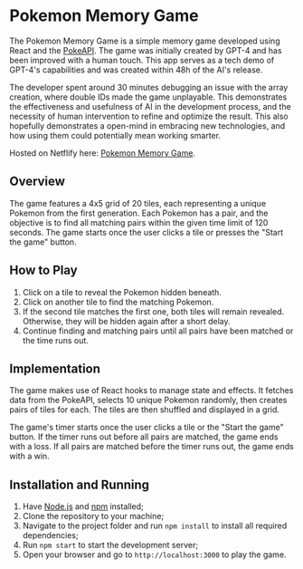 # Pokemon Memory Game

The Pokemon Memory Game is a simple memory game developed using React and the [PokeAPI](https://pokeapi.co/). The game was initially created by GPT-4 and has been improved with a human touch. This app serves as a tech demo of GPT-4's capabilities and was created within 48h of the AI's release.

The developer spent around 30 minutes debugging an issue with the array creation, where double IDs made the game unplayable. This demonstrates the effectiveness and usefulness of AI in the development process, and the necessity of human intervention to refine and optimize the result. This also hopefully demonstrates a open-mind in embracing new technologies, and how using them could potentially mean working smarter.

Hosted on Netflify here: [Pokemon Memory Game](https://pokemon-memory-gpt4.netlify.app/).

## Overview

The game features a 4x5 grid of 20 tiles, each representing a unique Pokemon from the first generation. Each Pokemon has a pair, and the objective is to find all matching pairs within the given time limit of 120 seconds. The game starts once the user clicks a tile or presses the "Start the game" button.

## How to Play

1. Click on a tile to reveal the Pokemon hidden beneath.
2. Click on another tile to find the matching Pokemon.
3. If the second tile matches the first one, both tiles will remain revealed. Otherwise, they will be hidden again after a short delay.
4. Continue finding and matching pairs until all pairs have been matched or the time runs out.

## Implementation

The game makes use of React hooks to manage state and effects. It fetches data from the PokeAPI, selects 10 unique Pokemon randomly, then creates pairs of tiles for each. The tiles are then shuffled and displayed in a grid.

The game's timer starts once the user clicks a tile or the "Start the game" button. If the timer runs out before all pairs are matched, the game ends with a loss. If all pairs are matched before the timer runs out, the game ends with a win.

## Installation and Running

1. Have [Node.js](https://nodejs.org/) and [npm](https://www.npmjs.com/) installed;
2. Clone the repository to your machine;
3. Navigate to the project folder and run `npm install` to install all required dependencies;
4. Run `npm start` to start the development server;
5. Open your browser and go to `http://localhost:3000` to play the game.